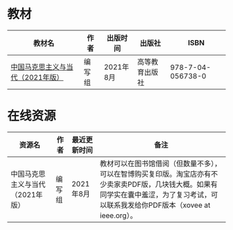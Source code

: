 # 教材

教材名|作者|出版时间|出版社|ISBN
---|---|---|---|---
[中国马克思主义与当代（2021年版）](https://book.douban.com/subject/35830992/)|编写组|2021年8月|高等教育出版社|978-7-04-056738-0

# 在线资源

资源名|作者|最近更新时间|备注
---|---|---|---
中国马克思主义与当代（2021年版）|编写组|2021年8月|教材可以在图书馆借阅（但数量不多），可以在智博购买复印版。淘宝店亦有不少卖家卖PDF版，几块钱大概。如果有同学实在囊中羞涩，为了复习考试，可以联系我发给你PDF版本（xovee at ieee.org）。
